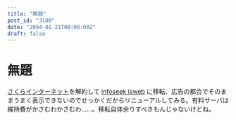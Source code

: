 ```yaml
---
title: "無題"
post_id: "3100"
date: "2004-01-21T00:00:00Z"
draft: false
---
```


# 無題

[さくらインターネット](http://px.a8.net/svt/ejp?a8mat=2NBUD6+FJNHF6+D8Y+BZ8OZ)を解約して [infoseek isweb](http://www.infoseek.co.jp/) に移転、広告の都合でそのままうまく表示できないのでせっかくだからリニューアルしてみる。有料サーバは維持費がかさむわかさむわ……。移転自体余りすべきもんじゃないけどね。
